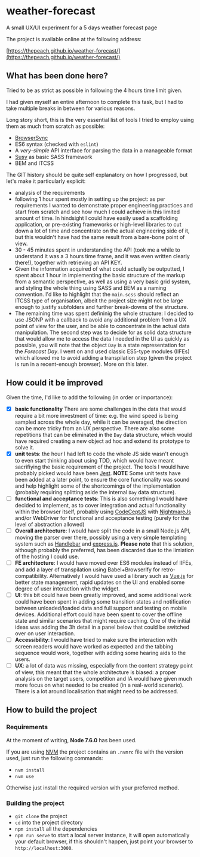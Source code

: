 # weather-forecast

A small UX/UI experiment for a 5 days weather forecast page

The project is available online at the following address:

[https://thepeach.github.io/weather-forecast/](https://thepeach.github.io/weather-forecast/)

## What has been done here?

Tried to be as strict as possible in following the 4 hours time limit given.

I had given myself an entire afternoon to complete this task, but I had to take multiple breaks in between for various reasons.

Long story short, this is the very essential list of tools I tried to employ using them as much from scratch as possible:

- [BrowserSync](https://www.browsersync.io)
- ES6 syntax (checked with `eslint`)
- A _very-simple_ API interface for parsing the data in a manageable format
- [Susy](http://susy.oddbird.net) as basic SASS framework
- BEM and ITCSS

The GIT history should be quite self explanatory on how I progressed, but let's make it particularly explicit:

- analysis of the requirements
- following 1 hour spent mostly in setting up the project: as per requirements I wanted to demonstrate proper engineering practices and start from scratch and see how much I could achieve in this limited amount of time. In hindsight I could have easily used a scaffolding application, or pre-existing frameworks or high-level libraries to cut down a lot of time and concentrate on the actual engineering side of it, but this wouldn't have had the same result from a bare-bone point of view.
- 30 - 45 minutes spent in understanding the API (took me a while to understand it was a 3 hours time frame, and it was even written clearly there!), together with retrieving an API KEY.
- Given the information acquired of what could actually be outputted, I spent about 1 hour in implementing the basic structure of the markup from a semantic perspective, as well as using a very basic grid system, and styling the whole thing using SASS and BEM as a naming convention. I'd like to highlight that the `main.scss` should reflect an ITCSS type of organisation, albeit the project size might not be large enough to justify subfolders and further break-downs of the structure.
- The remaining time was spent defininig the whole structure: I decided to use JSONP with a callback to avoid any additional problem from a UX point of view for the user, and be able to concentrate in the actual data manipulation. The second step was to decide for as solid data structure that would allow me to access the data I needed in the UI as quickly as possible, you will note that the object `Day` is a state representation for the _Forecast Day_. I went on and used classic ES5-type modules (IIFEs) which allowed me to avoid adding a transpilation step (given the project is run in a recent-enough browser). More on this later.

## How could it be improved

Given the time, I'd like to add the following (in order or importance):

- [x] **basic functionality** There are some challenges in the data that would require a bit more investment of time: e.g. the wind speed is being sampled across the whole day, while it can be averaged, the direction can be more tricky from an UX perspective. There are also some repetitions that can be eliminated in the `Day` data structure, which would have required creating a new object ad hoc and extend its prototype to solve it.
- [x] **unit tests**: the hour I had left to code the whole JS side wasn't enough to even start thinking about using TDD, which would have meant sacrifiying the basic requirement of the project. The tools I would have probably picked would have been [Jest](https://facebook.github.io/jest). **NOTE** Some unit tests have been added at a later point, to ensure the core functionality was sound and help highlight some of the shortcomings of the implementation (probably requiring splitting aside the internal `Day` data structure).
- [ ] **functional and acceptance tests**: This is also something I would have decided to implement, as to cover integration and actual functionality within the browser itself, probably using [CodeCeptJS](https://github.com/codeception/codeceptjs/) with [NightmareJs](http://www.nightmarejs.org/) and/or WebDriver for functional and acceptance testing (purely for the level of abstraction allowed)
- [ ] **Overall architecture**: I would have split the code in a small Node.js API, moving the parser over there, possibly using a very simple templating system such as [Handlebar](handlebarsjs.com) and [express.js](http://expressjs.com/). **Please note** that this solution, although probably the preferred, has been discarded due to the limiation of the hosting I could use.
- [ ] **FE architecture**: I would have moved over ES6 modules instead of IIFEs, and add a layer of transpilation using Babel+Browserify for retro-compatibility. Alternatively I would have used a library such as [Vue.js](http://vuejs.org/) for better state management, rapid updates on the UI and enabled some degree of user interaction with the widget.
- [ ] **UI**: this bit could have been greatly improved, and some additional work could have been spent in adding some transition states and notification between unloaded/loaded data and full support and testing on mobile devices. Additional effort could have been spent to cover the offline state and similar scenarios that might require caching. One of the initial ideas was adding the 3h detail in a panel below that could be switched over on user interaction.
- [ ] **Accessibility**: I would have tried to make sure the interaction with screen readers would have worked as expected and the tabbing sequence would work, together with adding some hearing aids to the users.
- [ ] **UX**: a lot of data was missing, especially from the content strategy point of view, this meant that the whole architecture is biased: a proper analysis on the target users, competition and IA would have given much more focus on what needed to be created (in a real-world scenario). There is a lot around localisation that might need to be addressed.

## How to build the project

### Requirements

At the moment of writing, **Node 7.6.0** has been used. 

If you are using [NVM](https://github.com/creationix/nvm) the project contains an `.nvmrc` file with the version used, just run the following commands:

- `nvm install`
- `nvm use`

Otherwise just install the required version with your preferred method.

### Building the project

- `git clone` the project
- `cd` into the project directory
- `npm install` all the dependencies
- `npm run serve` to start a local server instance, it will open automatically your default browser, if this shouldn't happen, just point your browser to `http://localhost:3000`.
